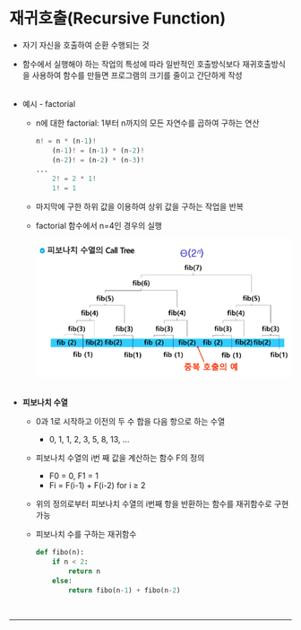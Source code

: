 # 재귀호출(Recursive Function)

- 자기 자신을 호출하여 순환 수행되는 것
- 함수에서 실행해야 하는 작업의 특성에 따라 일반적인 호출방식보다 재귀호출방식을 사용하여 함수를 만들면 프로그램의 크기를 줄이고 간단하게 작성
<br><br>

- 예시 - factorial
    - n에 대한 factorial: 1부터 n까지의 모든 자연수를 곱하여 구하는 연산
        
        ```python
        n! = n * (n-1)!
        	(n-1)! = (n-1) * (n-2)!
        	(n-2)! = (n-2) * (n-3)!
        ...
        	2! = 2 * 1!
        	1! = 1
        ```
        
    - 마지막에 구한 하위 값을 이용하여 상위 값을 구하는 작업을 반복
    - factorial 함수에서 n=4인 경우의 실행
        
        ![피보나치 수열 call tree img](./images/fibonacci%20sequence.png)
<br><br>        

- **피보나치 수열**
    - 0과 1로 시작하고 이전의 두 수 합을 다음 항으로 하는 수열
        - 0, 1, 1, 2, 3, 5, 8, 13, …
    - 피보나치 수열의 i번 째 값을 계산하는 함수 F의 정의
        - F0 = 0, F1 = 1
        - Fi = F(i-1) + F(i-2) for i ≥ 2
    - 위의 정의로부터 피보나치 수열의 i번째 항을 반환하는 함수를 재귀함수로 구현 가능
    - 피보나치 수를 구하는 재귀함수
        
        ```python
        def fibo(n):
            if n < 2:
                return n
            else:
                return fibo(n-1) + fibo(n-2)
        ```
<br>        

---


